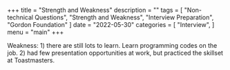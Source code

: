 +++
title = "Strength and Weakness"
description = ""
tags = [
    "Non-technical Questions",
    "Strength and Weakness",
    "Interview Preparation",
    "Gordon Foundation"
]
date = "2022-05-30"
categories = [
    "Interview",
]
menu = "main"
+++

Weakness: 1) there are still lots to learn. Learn programming codes on the job.
2) had few presentation opportunities at work, but practiced the skillset at Toastmasters.